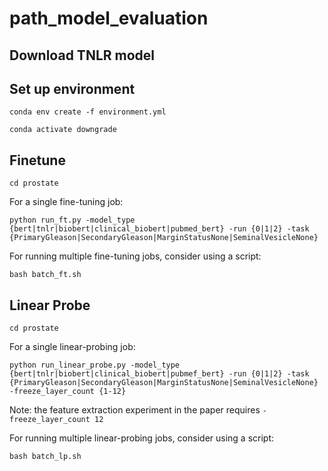 # path_model_evaluation

## Download TNLR model

## Set up environment
`conda env create -f environment.yml`

`conda activate downgrade`

## Finetune
`cd prostate`

For a single fine-tuning job:

`python run_ft.py -model_type {bert|tnlr|biobert|clinical_biobert|pubmed_bert} -run {0|1|2} -task {PrimaryGleason|SecondaryGleason|MarginStatusNone|SeminalVesicleNone}`

For running multiple fine-tuning jobs, consider using a script:

`bash batch_ft.sh`

## Linear Probe
`cd prostate`

For a single linear-probing job:

`python run_linear_probe.py -model_type {bert|tnlr|biobert|clinical_biobert|pubmef_bert} -run {0|1|2} -task {PrimaryGleason|SecondaryGleason|MarginStatusNone|SeminalVesicleNone} -freeze_layer_count {1-12}`

Note: the feature extraction experiment in the paper requires `-freeze_layer_count 12`

For running multiple linear-probing jobs, consider using a script:

`bash batch_lp.sh`
